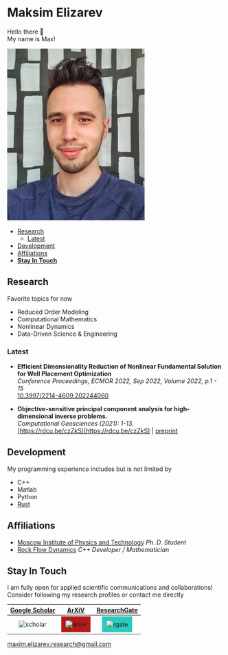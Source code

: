 # Maksim Elizarev

Hello there 👋\
My name is Max!

![myself](https://github.com/djmaxus/djmaxus.github.io/raw/master/SciPageGitHub.jpeg)

- [Research](#research)
  - [Latest](#latest)
- [Development](#development)
- [Affiliations](#affiliations)
- [**Stay In Touch**](#stay-in-touch)

## Research

Favorite topics for now

- Reduced Order Modeling
- Computational Mathematics
- Nonlinear Dynamics
- Data-Driven Science & Engineering

### Latest

- **Efficient Dimensionality Reduction of Nonlinear Fundamental Solution for Well Placement Optimization**\
*Conference Proceedings, ECMOR 2022, Sep 2022, Volume 2022, p.1 - 15*\
[10.3997/2214-4609.202244060](https://doi.org/10.3997/2214-4609.202244060)

- **Objective-sensitive principal component analysis for high-dimensional inverse problems.**\
*Computational Geosciences (2021): 1-13.*\
[https://rdcu.be/czZkS](https://rdcu.be/czZkS) | [preprint](https://arxiv.org/abs/2006.04527)

## Development

My programming experience includes but is not limited by

- C++
- Matlab
- Python
- [Rust](https://crates.io/users/djmaxus)

## Affiliations

- [Moscow Institute of Physics and Technology](https://mipt.ru/english/)
  *Ph. D. Student*
- [Rock Flow Dynamics](https://rfdyn.com/)
  *C++ Developer / Mathematician*

## **Stay In Touch**

I am fully open for applied scientific communications and collaborations!
Consider following my research profiles or contact me directly

| [Google Scholar][ref:scholar] | [ArXiV][ref:arxiv] | [ResearchGate][ref:rgate] |
|:-----------------------------:|:------------------:|:-------------------------:|
| <img src="https://scholar.google.com/citations/images/avatar_scholar_256.png" alt="scholar" width="128"/> | <img src="https://static.arxiv.org/static/browse/0.3.4/images/arxiv-logo-one-color-white.svg" alt="arxiv" width="128" style="background-color:#b31b1b; padding:10px;"/> | <img src="https://c5.rgstatic.net/m/433110575315790/images/template/brand-header-logo.svg" alt="rgate" width="128" style="background-color:#28ccbb; padding:10px;"/> |

[maxim.elizarev.research@gmail.com](mailto:maxim.elizarev.research@gmail.com)

[ref:scholar]: https://scholar.google.com/citations?user=qt24IhcAAAAJ
[ref:arxiv]: http://arxiv.org/a/elizarev_m_1
[ref:rgate]: https://www.researchgate.net/profile/Maksim_Elizarev

<!-- [pic:scholar]: https://scholar.google.com/citations/images/avatar_scholar_256.png -->
<!-- [pic:arxiv]: https://static.arxiv.org/static/browse/0.3.2.8/images/icons/smileybones-pixel.png -->
<!-- [pic:rgate]: https://c5.rgstatic.net/m/433110575315790/images/template/brand-header-logo.svg -->
<!-- https://static.arxiv.org/static/browse/0.3.4/images/arxiv-logo-one-color-white.svg -->
